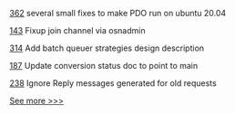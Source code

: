 
[362](https://github.com/hyperledger-labs/private-data-objects/pull/362) several small fixes to make PDO run on ubuntu 20.04

[143](https://github.com/hyperledger-labs/fabric-operations-console/pull/143) Fixup join channel via osnadmin

[314](https://github.com/hyperledger/grid-docs/pull/314) Add batch queuer strategies design description

[187](https://github.com/hyperledger/sawtooth-docs/pull/187) Update conversion status doc to point to main

[238](https://github.com/hyperledger-labs/minbft/pull/238) Ignore Reply messages generated for old requests


[See more >>>](https://start-here.hyperledger.org/pull-requests)
